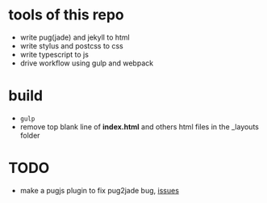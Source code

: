 # tools of this repo
- write pug(jade) and jekyll to html
- write stylus and postcss to css
- write typescript to js
- drive workflow using gulp and webpack

# build
- `gulp`
- remove top blank line of **index.html** and others html files in the _layouts folder    

# TODO
* make a pugjs plugin to fix pug2jade bug, [issues](https://github.com/pugjs/pug/issues/2443)

